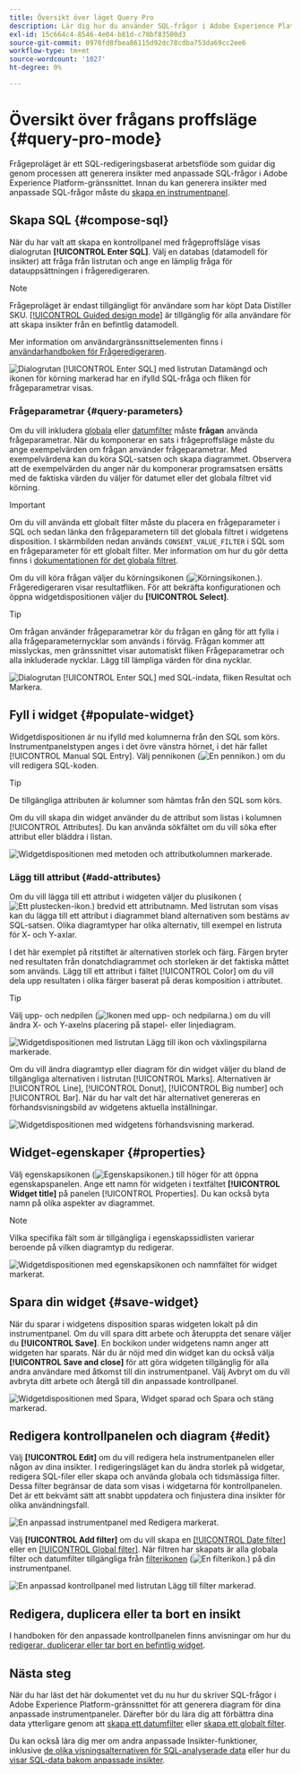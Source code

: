 ```yaml
---
title: Översikt över läget Query Pro
description: Lär dig hur du använder SQL-frågor i Adobe Experience Platform-gränssnittet för att generera diagram för dina anpassade instrumentpaneler.
exl-id: 15c664c4-8546-4e04-b81d-c78bf83500d3
source-git-commit: 0970fd8fbea86115d92dc78cdba753da69cc2ee6
workflow-type: tm+mt
source-wordcount: '1027'
ht-degree: 0%

---
```


# Översikt över frågans proffsläge {#query-pro-mode}

Frågeproläget är ett SQL-redigeringsbaserat arbetsflöde som guidar dig genom processen att generera insikter med anpassade SQL-frågor i Adobe Experience Platform-gränssnittet. Innan du kan generera insikter med anpassade SQL-frågor måste du [skapa en instrumentpanel](./overview.md#create-custom-dashboard).

## Skapa SQL {#compose-sql}

När du har valt att skapa en kontrollpanel med frågeproffsläge visas dialogrutan **[!UICONTROL Enter SQL]**. Välj en databas (datamodell för insikter) att fråga från listrutan och ange en lämplig fråga för datauppsättningen i frågeredigeraren.

>[!NOTE]
>
>Frågeproläget är endast tillgängligt för användare som har köpt Data Distiller SKU. [[!UICONTROL Guided design mode]](../../user-defined-dashboards.md) är tillgänglig för alla användare för att skapa insikter från en befintlig datamodell.

Mer information om användargränssnittselementen finns i [användarhandboken för Frågeredigeraren](../../../query-service/ui/user-guide.md#query-authoring).

![Dialogrutan [!UICONTROL Enter SQL] med listrutan Datamängd och ikonen för körning markerad har en ifylld SQL-fråga och fliken för frågeparametrar visas.](../../images/sql-insights/enter-sql-database-dropdown.png)

### Frågeparametrar {#query-parameters}

Om du vill inkludera [globala](./filters/global-filter.md) eller [datumfilter](./filters/date-filter.md) måste **frågan** använda frågeparametrar. När du komponerar en sats i frågeproffsläge måste du ange exempelvärden om frågan använder frågeparametrar. Med exempelvärdena kan du köra SQL-satsen och skapa diagrammet. Observera att de exempelvärden du anger när du komponerar programsatsen ersätts med de faktiska värden du väljer för datumet eller det globala filtret vid körning.

>[!IMPORTANT]
>
>Om du vill använda ett globalt filter måste du placera en frågeparameter i SQL och sedan länka den frågeparametern till det globala filtret i widgetens disposition. I skärmbilden nedan används `CONSENT_VALUE_FILTER` i SQL som en frågeparameter för ett globalt filter. Mer information om hur du gör detta finns i [dokumentationen för det globala filtret](./filters/global-filter.md#enable-global-filter).

Om du vill köra frågan väljer du körningsikonen (![Körningsikonen.](/help/images/icons/play.png)). Frågeredigeraren visar resultatfliken. För att bekräfta konfigurationen och öppna widgetdispositionen väljer du **[!UICONTROL Select]**.

>[!TIP]
>
>Om frågan använder frågeparametrar kör du frågan en gång för att fylla i alla frågeparameternycklar som används i förväg. Frågan kommer att misslyckas, men gränssnittet visar automatiskt fliken Frågeparametrar och alla inkluderade nycklar. Lägg till lämpliga värden för dina nycklar.

![Dialogrutan [!UICONTROL Enter SQL] med SQL-indata, fliken Resultat och Markera.](../../images/sql-insights/enter-sql-select.png)

## Fyll i widget {#populate-widget}

Widgetdispositionen är nu ifylld med kolumnerna från den SQL som körs. Instrumentpanelstypen anges i det övre vänstra hörnet, i det här fallet [!UICONTROL Manual SQL Entry]. Välj pennikonen (![En pennikon.](/help/images/icons/edit.png)) om du vill redigera SQL-koden.

>[!TIP]
>
>De tillgängliga attributen är kolumner som hämtas från den SQL som körs.

Om du vill skapa din widget använder du de attribut som listas i kolumnen [!UICONTROL Attributes]. Du kan använda sökfältet om du vill söka efter attribut eller bläddra i listan.

![Widgetdispositionen med metoden och attributkolumnen markerade.](../../images/sql-insights/creation-method-and-attribute-column.png)

### Lägg till attribut {#add-attributes}

Om du vill lägga till ett attribut i widgeten väljer du plusikonen (![Ett plustecken-ikon.](/help/images/icons/add-circle.png)) bredvid ett attributnamn. Med listrutan som visas kan du lägga till ett attribut i diagrammet bland alternativen som bestäms av SQL-satsen. Olika diagramtyper har olika alternativ, till exempel en listruta för X- och Y-axlar.

I det här exemplet på ritstiftet är alternativen storlek och färg. Färgen bryter ned resultaten från donatchdiagrammet och storleken är det faktiska måttet som används. Lägg till ett attribut i fältet [!UICONTROL Color] om du vill dela upp resultaten i olika färger baserat på deras komposition i attributet.

>[!TIP]
>
>Välj upp- och nedpilen (![Ikonen med upp- och nedpilarna.](/help/images/icons/switch.png)) om du vill ändra X- och Y-axelns placering på stapel- eller linjediagram.

![Widgetdispositionen med listrutan Lägg till ikon och växlingspilarna markerade.](../../images/sql-insights/add-icon-and-switch-arrows.png)

Om du vill ändra diagramtyp eller diagram för din widget väljer du bland de tillgängliga alternativen i listrutan [!UICONTROL Marks]. Alternativen är [!UICONTROL Line], [!UICONTROL Donut], [!UICONTROL Big number] och [!UICONTROL Bar]. När du har valt det här alternativet genereras en förhandsvisningsbild av widgetens aktuella inställningar.

![Widgetdispositionen med widgetens förhandsvisning markerad.](../../images/sql-insights/widget-preview.png)

## Widget-egenskaper {#properties}

Välj egenskapsikonen (![Egenskapsikonen.](/help/images/icons/properties.png)) till höger för att öppna egenskapspanelen. Ange ett namn för widgeten i textfältet **[!UICONTROL Widget title]** på panelen [!UICONTROL Properties]. Du kan också byta namn på olika aspekter av diagrammet.

>[!NOTE]
>
>Vilka specifika fält som är tillgängliga i egenskapssidlisten varierar beroende på vilken diagramtyp du redigerar.

![Widgetdispositionen med egenskapsikonen och namnfältet för widget markerat.](../../images/sql-insights/widget-properties-title-text.png)

## Spara din widget {#save-widget}

När du sparar i widgetens disposition sparas widgeten lokalt på din instrumentpanel. Om du vill spara ditt arbete och återuppta det senare väljer du **[!UICONTROL Save]**. En bockikon under widgetens namn anger att widgeten har sparats. När du är nöjd med din widget kan du också välja **[!UICONTROL Save and close]** för att göra widgeten tillgänglig för alla andra användare med åtkomst till din instrumentpanel. Välj Avbryt om du vill avbryta ditt arbete och återgå till din anpassade kontrollpanel.

![Widgetdispositionen med Spara, Widget sparad och Spara och stäng markerad.](../../images/sql-insights/insight-saved.png)

## Redigera kontrollpanelen och diagram {#edit}

Välj **[!UICONTROL Edit]** om du vill redigera hela instrumentpanelen eller någon av dina insikter. I redigeringsläget kan du ändra storlek på widgetar, redigera SQL-filer eller skapa och använda globala och tidsmässiga filter. Dessa filter begränsar de data som visas i widgetarna för kontrollpanelen. Det är ett bekvämt sätt att snabbt uppdatera och finjustera dina insikter för olika användningsfall.

![En anpassad instrumentpanel med Redigera markerat.](../../images/sql-insights/edit-dashboard.png)

Välj **[!UICONTROL Add filter]** om du vill skapa en [[!UICONTROL Date filter]](#create-date-filter) eller en [[!UICONTROL Global filter]](#create-global-filter). När filtren har skapats är alla globala filter och datumfilter tillgängliga från [filterikonen](#select-global-filter) (![En filterikon.](/help/images/icons/filter.png)) på din instrumentpanel.

![En anpassad kontrollpanel med listrutan Lägg till filter markerad.](../../images/query-pro-mode/add-filter.png)

## Redigera, duplicera eller ta bort en insikt

I handboken för den anpassade kontrollpanelen finns anvisningar om hur du [redigerar, duplicerar eller tar bort en befintlig widget](../../user-defined-dashboards.md#duplicate).

## Nästa steg

När du har läst det här dokumentet vet du nu hur du skriver SQL-frågor i Adobe Experience Platform-gränssnittet för att generera diagram för dina anpassade instrumentpaneler. Därefter bör du lära dig att förbättra dina data ytterligare genom att [skapa ett datumfilter](./filters/date-filter.md) eller [skapa ett globalt filter](./filters/global-filter.md).

Du kan också lära dig mer om andra anpassade Insikter-funktioner, inklusive [de olika visningsalternativen för SQL-analyserade data](./view-more.md) eller hur du [visar SQL-data bakom anpassade insikter](./view-sql.md).

